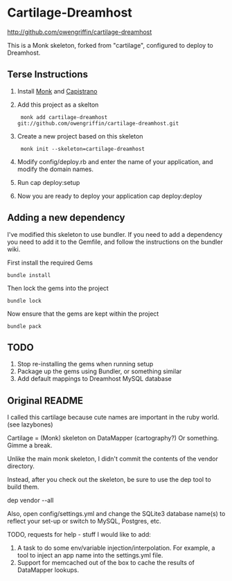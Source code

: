 # Cartilage-Dreamhost

http://github.com/owengriffin/cartilage-dreamhost

This is a Monk skeleton, forked from "cartilage", configured to deploy to Dreamhost.

## Terse Instructions

1. Install [Monk](http://monkrb.com) and [Capistrano](http://capify.org)
2. Add this project as a skelton

        monk add cartilage-dreamhost git://github.com/owengriffin/cartilage-dreamhost.git

3. Create a new project based on this skeleton

        monk init --skeleton=cartilage-dreamhost

4. Modify config/deploy.rb and enter the name of your application, and modify the domain names.
5. Run 
    cap deploy:setup
6. Now you are ready to deploy your application
    cap deploy:deploy

## Adding a new dependency

I've modified this skeleton to use bundler. If you need to add a dependency you need to add it to the Gemfile, and follow the instructions on the bundler wiki.

First install the required Gems

    bundle install

Then lock the gems into the project

    bundle lock
    
Now ensure that the gems are kept within the project

    bundle pack    
    
## TODO

1. Stop re-installing the gems when running setup
2. Package up the gems using Bundler, or something similar
3. Add default mappings to Dreamhost MySQL database

## Original README

I called this cartilage because cute names are important in the ruby world. (see lazybones)

Cartilage = (Monk) skeleton on DataMapper (cartography?) Or something. Gimme a break.

Unlike the main monk skeleton, I didn't commit the contents of the vendor directory.

Instead, after you check out the skeleton, be sure to use the dep tool to build them.

dep vendor --all


Also, open config/settings.yml and change the SQLite3 database name(s) to reflect your set-up or switch to MySQL, Postgres, etc.

TODO, requests for help - stuff I would like to add:

1. A task to do some env/variable injection/interpolation. For example, a tool to inject an app name into the settings.yml file.
2. Support for memcached out of the box to cache the results of DataMapper lookups.


